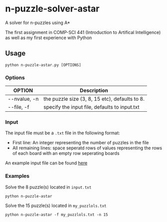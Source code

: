 # n-puzzle-solver-astar
A solver for n-puzzles using A*

The first assignment in COMP-SCI 441 (Introduction to Artifical Intelligence) as well as my first experience with Python

## Usage

`python n-puzzle-astar.py [OPTIONS]`

### Options

|     OPTION    |                      Description                 |
| ------------- | ------------------------------------------------ | 
| --nvalue, -n  |  the puzzle size (3, 8, 15 etc), defaults to 8.  |
| --file, -f    |  specify the input file, defaults to input.txt   |

### Input

The input file must be a `.txt` file in the following format:

* First line: An integer representing the number of puzzles in the file
* All remaining lines: space seperatd rows of values representing the rows of each board with an empty row seperating boards

An example input file can be found [here](https://github.com/Andrew-Bellas/n-puzzle-solver-astar/blob/main/input.txt)

### Examples

Solve the 8 puzzle(s) located in `input.txt` 

```
python n-puzzle-astar
```

Solve the 15 puzzle(s) located in `my_puzzlols.txt`

```
python n-puzzle-astar -f my_puzzlols.txt -n 15
```


